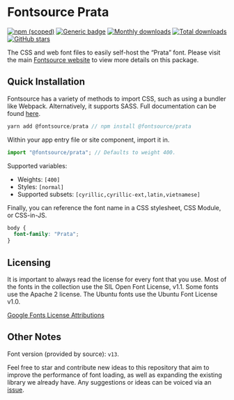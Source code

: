 # Fontsource Prata

[![npm (scoped)](https://img.shields.io/npm/v/@fontsource/prata?color=brightgreen)](https://www.npmjs.com/package/@fontsource/prata) [![Generic badge](https://img.shields.io/badge/fontsource-passing-brightgreen)](https://github.com/fontsource/fontsource) [![Monthly downloads](https://badgen.net/npm/dm/@fontsource/prata)](https://github.com/fontsource/fontsource) [![Total downloads](https://badgen.net/npm/dt/@fontsource/prata)](https://github.com/fontsource/fontsource) [![GitHub stars](https://img.shields.io/github/stars/fontsource/fontsource.svg?style=social&label=Star)](https://github.com/fontsource/fontsource/stargazers)

The CSS and web font files to easily self-host the “Prata” font. Please visit the main [Fontsource website](https://fontsource.org/fonts/prata) to view more details on this package.

## Quick Installation

Fontsource has a variety of methods to import CSS, such as using a bundler like Webpack. Alternatively, it supports SASS. Full documentation can be found [here](https://fontsource.org/docs/introduction).

```javascript
yarn add @fontsource/prata // npm install @fontsource/prata
```

Within your app entry file or site component, import it in.

```javascript
import "@fontsource/prata"; // Defaults to weight 400.
```

Supported variables:

- Weights: `[400]`
- Styles: `[normal]`
- Supported subsets: `[cyrillic,cyrillic-ext,latin,vietnamese]`

Finally, you can reference the font name in a CSS stylesheet, CSS Module, or CSS-in-JS.

```css
body {
  font-family: "Prata";
}
```

## Licensing

It is important to always read the license for every font that you use.
Most of the fonts in the collection use the SIL Open Font License, v1.1. Some fonts use the Apache 2 license. The Ubuntu fonts use the Ubuntu Font License v1.0.

[Google Fonts License Attributions](https://fonts.google.com/attribution)

## Other Notes

Font version (provided by source): `v13`.

Feel free to star and contribute new ideas to this repository that aim to improve the performance of font loading, as well as expanding the existing library we already have. Any suggestions or ideas can be voiced via an [issue](https://github.com/fontsource/fontsource/issues).
